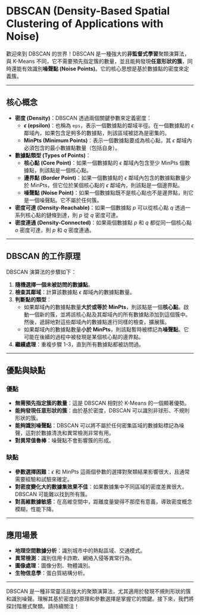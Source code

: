 # DBSCAN (Density-Based Spatial Clustering of Applications with Noise)

歡迎來到 DBSCAN 的世界！DBSCAN 是一種強大的**非監督式學習**聚類演算法，與 K-Means 不同，它不需要預先指定簇的數量，並且能夠發現**任意形狀的簇**，同時還能有效識別**噪聲點 (Noise Points)**。它的核心思想是基於數據點的密度來定義簇。

---

## 核心概念

*   **密度 (Density)**：DBSCAN 透過兩個關鍵參數來定義密度：
    *   **$\epsilon$ (epsilon)**：也稱為 `eps`，表示一個數據點的鄰域半徑。在一個數據點的 $\epsilon$ 鄰域內，如果包含足夠多的數據點，則該區域被認為是密集的。
    *   **MinPts (Minimum Points)**：表示一個數據點要成為核心點，其 $\epsilon$ 鄰域內必須包含的最小數據點數量（包括自身）。
*   **數據點類型 (Types of Points)**：
    *   **核心點 (Core Point)**：如果一個數據點的 $\epsilon$ 鄰域內包含至少 MinPts 個數據點，則該點是一個核心點。
    *   **邊界點 (Border Point)**：如果一個數據點的 $\epsilon$ 鄰域內包含的數據點數量少於 MinPts，但它位於某個核心點的 $\epsilon$ 鄰域內，則該點是一個邊界點。
    *   **噪聲點 (Noise Point)**：如果一個數據點既不是核心點也不是邊界點，則它是一個噪聲點。它不屬於任何簇。
*   **密度可達 (Density-Reachable)**：如果一個數據點 $p$ 可以從核心點 $q$ 透過一系列核心點的鏈條到達，則 $p$ 從 $q$ 密度可達。
*   **密度連通 (Density-Connected)**：如果兩個數據點 $p$ 和 $q$ 都從同一個核心點 $o$ 密度可達，則 $p$ 和 $q$ 密度連通。

---

## DBSCAN 的工作原理

DBSCAN 演算法的步驟如下：

1.  **隨機選擇一個未被訪問的數據點**。
2.  **檢查其鄰域**：計算該數據點 $\epsilon$ 鄰域內的數據點數量。
3.  **判斷點的類型**：
    *   如果鄰域內的數據點數量**大於或等於 MinPts**，則該點是一個**核心點**。啟動一個新的簇，並將該核心點及其鄰域內的所有數據點添加到這個簇中。然後，遞歸地對這些鄰域內的數據點進行同樣的檢查，擴展簇。
    *   如果鄰域內的數據點數量**小於 MinPts**，則該點暫時被標記為**噪聲點**。它可能在後續的過程中被發現是某個核心點的邊界點。
4.  **繼續處理**：重複步驟 1-3，直到所有數據點都被訪問過。

---

## 優點與缺點

### 優點

*   **無需預先指定簇的數量**：這是 DBSCAN 相對於 K-Means 的一個顯著優勢。
*   **能夠發現任意形狀的簇**：由於基於密度，DBSCAN 可以識別非球形、不規則形狀的簇。
*   **能夠識別噪聲點**：DBSCAN 可以將不屬於任何密集區域的數據點標記為噪聲，這對於數據清洗和異常檢測非常有用。
*   **對異常值魯棒**：噪聲點不會影響簇的形成。

### 缺點

*   **參數選擇困難**：$\epsilon$ 和 MinPts 這兩個參數的選擇對聚類結果影響很大，且通常需要經驗和試驗來確定。
*   **對密度變化大的數據集效果不佳**：如果數據集中不同區域的密度差異很大，DBSCAN 可能難以找到所有簇。
*   **對高維數據敏感**：在高維空間中，距離度量變得不那麼有意義，導致密度概念模糊，性能下降。

---

## 應用場景

*   **地理空間數據分析**：識別城市中的熱點區域、交通模式。
*   **異常檢測**：識別信用卡詐欺、網絡入侵等異常行為。
*   **圖像處理**：圖像分割、物體識別。
*   **生物信息學**：蛋白質結構分析。

---

DBSCAN 是一種非常靈活且強大的聚類演算法，尤其適用於發現不規則形狀的簇和識別噪聲。理解其基於密度的原理和參數選擇是掌握它的關鍵。接下來，我們將探討階層式聚類。請持續關注！
